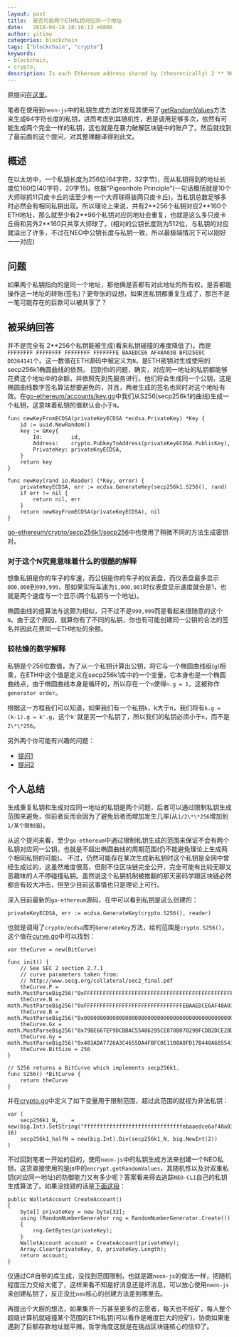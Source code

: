 ```yaml
---
layout: post
title:  是否可能两个ETH私钥对应同一个地址
date:   2018-04-18 18:16:13 +0800
author: yitimo
categories: blockchain
tags: ["blockchain", "crypto"]
keywords:
- blockchain,
- crypto,
description: Is each Ethereum address shared by (theoretically) 2 ** 96 private keys? This is a question in StackExchange.
---
```


原提问[在这里](https://ethereum.stackexchange.com/questions/10055/is-each-ethereum-address-shared-by-theoretically-2-96-private-keys)。

笔者在使用到``neon-js``中的私钥生成方法时发现其使用了[getRandomValues](https://developer.mozilla.org/en-US/docs/Web/API/Crypto/getRandomValues)方法来生成64字符长度的私钥，进而考虑到其随机性，若是调用足够多次，依然有可能生成两个完全一样的私钥，这也就是在暴力破解区块链中的账户了。然后就找到了最前面的这个提问，对其整理翻译得到此文。

## 概述
在以太坊中，一个私钥长度为256位(64字符，32字节)，而从私钥得到的地址长度位160位(40字符，20字节)。依据"Pigeonhole Principle"(一句话概括就是10个大师球抓11只皮卡丘的话至少有一个大师球得装两只皮卡丘)，当私钥总数足够多时必然会有相同私钥出现。所以理论上来说，共有2\*\*256个私钥对应2\*\*160个ETH地址，那么就至少有2\*\*96个私钥对应的地址会重复，也就是这么多只皮卡丘得和另外2\*\*160只共享大师球了。(相对的公钥长度则为512位，与私钥的对应就溢出了许多，不过在NEO中公钥长度与私钥一致，所以最极端情况下可以刚好一一对应)

## 问题
如果两个私钥指向的是同一个地址，那他俩是否都有对此地址的所有权，是否都能操作这一地址的转账(签名)？更夸张的设想，如果连私钥都重复生成了，那岂不是一笔可能存在的巨款可以被共享了？

## 被采纳回答

并不是完全有 2\*\*256个私钥能被生成(看来私钥碰撞的难度降低了)。而是``FFFFFFFF FFFFFFFF FFFFFFFF FFFFFFFE BAAEDCE6 AF48A03B BFD25E8C D0364141``个。这一数值在ETH源码中被定义为``N``，是ETH密钥对生成使用的secp256k1椭圆曲线的依照。
回到你的问题，确实，对应同一地址的私钥都能够花费这个地址中的余额，并依照先到先服务进行。他们将会生成同一个公钥，这是椭圆曲线数字签名算法想要避免的，并且，两者生成的签名也同时对这个地址有效。在[go-ethereum/accounts/key.go](https://github.com/ethereum/go-ethereum/blob/fed692f67e81bd3937a5efab38f56a9b99d04d41/accounts/key.go)中我们从S256(secp256k1的曲线)生成一个私钥，这意味着私钥的值默认会小于``N``。

```
func newKeyFromECDSA(privateKeyECDSA *ecdsa.PrivateKey) *Key {
    id := uuid.NewRandom()
    key := &Key{
        Id:         id,
        Address:    crypto.PubkeyToAddress(privateKeyECDSA.PublicKey),
        PrivateKey: privateKeyECDSA,
    }
    return key
}

func newKey(rand io.Reader) (*Key, error) {
    privateKeyECDSA, err := ecdsa.GenerateKey(secp256k1.S256(), rand)
    if err != nil {
        return nil, err
    }
    return newKeyFromECDSA(privateKeyECDSA), nil
}
```

[go-ethereum/crypto/secp256k1/secp256](https://github.com/ethereum/go-ethereum/blob/fed692f67e81bd3937a5efab38f56a9b99d04d41/crypto/secp256k1/secp256.go)中也使用了稍微不同的方法生成密钥对。

### 对于这个N究竟意味着什么的很酷的解释

想象私钥是你的车子的车速，而公钥是你的车子的仪表盘，而仪表盘最多显示``000,000``到``999,999``，那如果实际车速为``1,000,001``时仪表盘显示速度就会是1，也就是两个速度与一个显示(两个私钥与一个地址)。

椭圆曲线的组算法与这颇为相似，只不过不是``999,999``而是看起来很随意的这个``N``。由于这个原因，就算你有了不同的私钥，你也有可能创建同一公钥的合法的签名并因此花费同一ETH地址的余额。

### 较枯燥的数学解释

私钥是个256位数值，为了从一个私钥计算出公钥，将它与一个椭圆曲线组(``g``)相乘，在ETH中这个值是定义在secp256k1库中的一个变量，它本身也是一个椭圆曲线点，由于椭圆曲线本身是循环的，所以存在一个``n``使得``n.g = 1``，这被称作``generator order``。

根据这一方程我们可以知道，如果我们有一个私钥``k``，k大于n，我们将有``k.g = (k-1).g = k'.g``，这个``k'``就是另一个私钥了，所以我们的私钥必须小于``n``，而不是``2\*\*256``。

另外两个你可能有兴趣的问题：

* [提问1](https://ethereum.stackexchange.com/questions/217/what-if-i-had-the-private-key-that-had-the-public-address-of-a-contract)
* [提问2](https://ethereum.stackexchange.com/questions/8197/are-addresses-between-different-networks-testnet-interchangeable)

## 个人总结

生成重复私钥和生成对应同一地址的私钥是两个问题，后者可以通过限制私钥生成范围来避免，但前者反而会因为了避免后者而增加发生几率(从``1/2\*\*256``增加到``1/某个限制值``)。

从这个提问来看，至少``go-ethereum``中通过限制私钥生成的范围来保证不会有两个私钥对应同一公钥，也就是不超出椭圆曲线的周期范围(仍不能避免理论上生成两个相同私钥的可能)。
不过，仍然可能存在某次生成新私钥时这个私钥是全网中曾经生成过的，这虽然难度很高，但耐不住区块链完全公开，完全可能有比较无聊又恶趣味的人不停碰撞私钥。虽然说这个私钥机制被推翻的那天密码学跟区块链必然都会有较大冲击，但至少目前这事情也只是理论上可行。

深入目前最新的``go-ethereum``源码，在[]()中可以看到私钥是这么创建的：

```
privateKeyECDSA, err := ecdsa.GenerateKey(crypto.S256(), reader)
```

也就是调用了``crypto/ecdsa``库的``GenerateKey``方法，给的范围是``crypto.S256()``，这个值在[curve.go](https://github.com/ethereum/go-ethereum/blob/master/crypto/secp256k1/curve.go)中可以找到：

```
var theCurve = new(BitCurve)

func init() {
	// See SEC 2 section 2.7.1
	// curve parameters taken from:
	// http://www.secg.org/collateral/sec2_final.pdf
	theCurve.P = math.MustParseBig256("0xFFFFFFFFFFFFFFFFFFFFFFFFFFFFFFFFFFFFFFFFFFFFFFFFFFFFFFFEFFFFFC2F")
	theCurve.N = math.MustParseBig256("0xFFFFFFFFFFFFFFFFFFFFFFFFFFFFFFFEBAAEDCE6AF48A03BBFD25E8CD0364141")
	theCurve.B = math.MustParseBig256("0x0000000000000000000000000000000000000000000000000000000000000007")
	theCurve.Gx = math.MustParseBig256("0x79BE667EF9DCBBAC55A06295CE870B07029BFCDB2DCE28D959F2815B16F81798")
	theCurve.Gy = math.MustParseBig256("0x483ADA7726A3C4655DA4FBFC0E1108A8FD17B448A68554199C47D08FFB10D4B8")
	theCurve.BitSize = 256
}

// S256 returns a BitCurve which implements secp256k1.
func S256() *BitCurve {
	return theCurve
}
```

并在[crypto.go](https://github.com/ethereum/go-ethereum/blob/master/crypto/crypto.go)中定义了如下变量用于限制范围，超过此范围的就视为非法私钥：

```
var (
	secp256k1_N, _  = new(big.Int).SetString("fffffffffffffffffffffffffffffffebaaedce6af48a03bbfd25e8cd0364141", 16)
	secp256k1_halfN = new(big.Int).Div(secp256k1_N, big.NewInt(2))
)
```

不过回到笔者一开始的目的，使用``neon-js``中的私钥生成方法来创建一个NEO私钥，这货直接使用的是js中的``encrypt.getRandomValues``，其随机性以及对双重私钥(对应同一地址)的防御能力又有多少呢？答案看来得去追踪``NEO-CLI``自己的私钥生成算法了。如果没找错的话是[下面这段](https://github.com/neo-project/neo/blob/master/neo/Wallets/Wallet.cs)：

```
public WalletAccount CreateAccount()
{
    byte[] privateKey = new byte[32];
    using (RandomNumberGenerator rng = RandomNumberGenerator.Create())
    {
        rng.GetBytes(privateKey);
    }
    WalletAccount account = CreateAccount(privateKey);
    Array.Clear(privateKey, 0, privateKey.Length);
    return account;
}
```

仅通过C#自带的库生成，没找到范围限制，也就是跟``neon-js``的做法一样，把随机程度压力交给大佬了，这样来看不知是好消息还是坏消息，可以放心使用``neon-js``来创建私钥了，反正没比``neo``核心的创建方法差到哪里去。

再提出个大胆的想法，如果集齐一万甚至更多的志愿者，每天也不挖矿，每人整个超级计算机就碰撞某个范围的ETH私钥(可以看作是难度巨大的挖矿)，协商如果谁遇到了巨额存款地址就平摊，哲学角度这就是在挑战区块链核心的信仰了。
